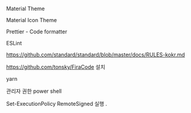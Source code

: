 Material Theme

Material Icon Theme

Prettier - Code formatter

ESLint

https://github.com/standard/standard/blob/master/docs/RULES-kokr.md

https://github.com/tonsky/FiraCode 설치

yarn

관리자 권한 power shell

Set-ExecutionPolicy RemoteSigned 실행
.
